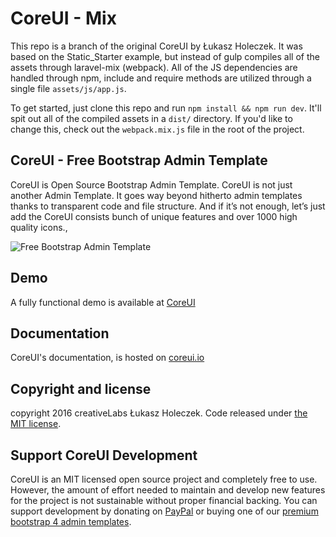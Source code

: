 # CoreUI - Mix

This repo is a branch of the original CoreUI by Łukasz Holeczek. It was based on the Static_Starter example, but instead of gulp compiles all of the assets through laravel-mix (webpack). All of the JS dependencies are handled through npm, include and require methods are utilized through a single file `assets/js/app.js`.

To get started, just clone this repo and run `npm install && npm run dev`. It'll spit out all of the compiled assets in a `dist/` directory. If you'd like to change this, check out the `webpack.mix.js` file in the root of the project.

## CoreUI - Free Bootstrap Admin Template

CoreUI is Open Source Bootstrap Admin Template. CoreUI is not just another Admin Template. It goes way beyond hitherto admin templates thanks to transparent code and file structure. And if it’s not enough, let’s just add the CoreUI consists bunch of unique features and over 1000 high quality icons.,

<img src="http://coreui.io/assets/img/coreui.png" alt="Free Bootstrap Admin Template">

## Demo

A fully functional demo is available at <a href="http://coreui.io?ref=github">CoreUI</a>

## Documentation

CoreUI's documentation, is hosted on <a href="http://coreui.io?ref=github">coreui.io</a>


## Copyright and license

copyright 2016 creativeLabs Łukasz Holeczek. Code released under [the MIT license](https://github.com/mrholek/CoreUI-Free-Bootstrap-Admin-Template/blob/master/LICENSE).

## Support CoreUI Development

CoreUI is an MIT licensed open source project and completely free to use. However, the amount of effort needed to maintain and develop new features for the project is not sustainable without proper financial backing. You can support development by donating on [PayPal](https://www.paypal.me/holeczek) or buying one of our [premium bootstrap 4 admin templates](https://www.genesisui.com?ref=github-coreui).